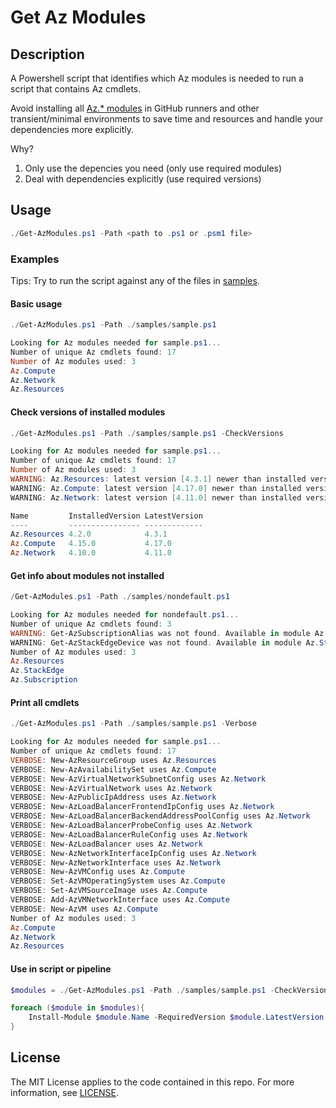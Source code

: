 # Get Az Modules

## Description

A Powershell script that identifies which Az modules is needed to run a script that contains Az cmdlets.

Avoid installing all [Az.* modules](https://github.com/Azure/azure-powershell/) in GitHub runners and other transient/minimal environments to save time and resources and handle your dependencies more explicitly.


Why?

1. Only use the depencies you need (only use required modules)
2. Deal with dependencies explicitly (use required versions)

## Usage


```powershell
./Get-AzModules.ps1 -Path <path to .ps1 or .psm1 file>
```

### Examples

Tips: Try to run the script against any of the files in [samples](./samples).

#### Basic usage

```powershell
./Get-AzModules.ps1 -Path ./samples/sample.ps1

Looking for Az modules needed for sample.ps1...
Number of unique Az cmdlets found: 17
Number of Az modules used: 3
Az.Compute
Az.Network
Az.Resources
```

#### Check versions of installed modules
```powershell
./Get-AzModules.ps1 -Path ./samples/sample.ps1 -CheckVersions

Looking for Az modules needed for sample.ps1...
Number of unique Az cmdlets found: 17
Number of Az modules used: 3
WARNING: Az.Resources: latest version [4.3.1] newer than installed version [4.2.0]
WARNING: Az.Compute: latest version [4.17.0] newer than installed version [4.15.0]
WARNING: Az.Network: latest version [4.11.0] newer than installed version [4.10.0]

Name         InstalledVersion LatestVersion
----         ---------------- -------------
Az.Resources 4.2.0            4.3.1
Az.Compute   4.15.0           4.17.0
Az.Network   4.10.0           4.11.0
```

#### Get info about modules not installed

```powershell
/Get-AzModules.ps1 -Path ./samples/nondefault.ps1     

Looking for Az modules needed for nondefault.ps1...
Number of unique Az cmdlets found: 3
WARNING: Get-AzSubscriptionAlias was not found. Available in module Az.Subscription [0.8.0] from PSGallery
WARNING: Get-AzStackEdgeDevice was not found. Available in module Az.StackEdge [0.1.0] from PSGallery
Number of Az modules used: 3
Az.Resources
Az.StackEdge
Az.Subscription
```

#### Print all cmdlets

```powershell
./Get-AzModules.ps1 -Path ./samples/sample.ps1 -Verbose

Looking for Az modules needed for sample.ps1...
Number of unique Az cmdlets found: 17
VERBOSE: New-AzResourceGroup uses Az.Resources
VERBOSE: New-AzAvailabilitySet uses Az.Compute
VERBOSE: New-AzVirtualNetworkSubnetConfig uses Az.Network
VERBOSE: New-AzVirtualNetwork uses Az.Network
VERBOSE: New-AzPublicIpAddress uses Az.Network
VERBOSE: New-AzLoadBalancerFrontendIpConfig uses Az.Network
VERBOSE: New-AzLoadBalancerBackendAddressPoolConfig uses Az.Network
VERBOSE: New-AzLoadBalancerProbeConfig uses Az.Network
VERBOSE: New-AzLoadBalancerRuleConfig uses Az.Network
VERBOSE: New-AzLoadBalancer uses Az.Network
VERBOSE: New-AzNetworkInterfaceIpConfig uses Az.Network
VERBOSE: New-AzNetworkInterface uses Az.Network
VERBOSE: New-AzVMConfig uses Az.Compute
VERBOSE: Set-AzVMOperatingSystem uses Az.Compute
VERBOSE: Set-AzVMSourceImage uses Az.Compute
VERBOSE: Add-AzVMNetworkInterface uses Az.Compute
VERBOSE: New-AzVM uses Az.Compute
Number of Az modules used: 3
Az.Compute
Az.Network
Az.Resources
```

#### Use in script or pipeline

```powershell
$modules = ./Get-AzModules.ps1 -Path ./samples/sample.ps1 -CheckVersions

foreach ($module in $modules){
    Install-Module $module.Name -RequiredVersion $module.LatestVersion -Force
}
```

## License

The MIT License applies to the code contained in this repo. For more information, see [LICENSE](./LICENSE).

